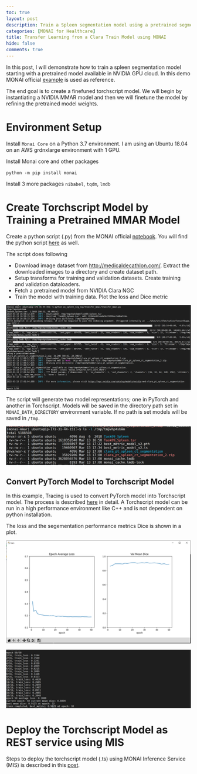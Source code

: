 ```yaml
---
toc: true
layout: post
description: Train a Spleen segmentation model using a pretrained segmentation model from NVIDIA GPU Cloud. The pretrained model is in Medical model archive (MMAR) format. We will create a new model in PyTorch model format (.pth) and then will convert the model to Torchscript (.ts) format using Tracing. Torchscript model is an intermediate representation of a PyTorch model that can then be run in a high-performance environment such as C++.   
categories: [MONAI for Healthcare]
title: Transfer Learning from a Clara Train Model using MONAI 
hide: false
comments: true
---
```


In this post, I will demonstrate how to train a spleen segmentation model starting with a pretrained model available in NVIDIA GPU cloud. In this demo MONAI official [example](https://github.com/Project-MONAI/tutorials/blob/master/modules/transfer_mmar.ipynb) is used as reference. 

The end goal is to create a finefuned torchscript model.  We will begin by instantiating a NVIDIA MMAR model and then we will finetune the model by refining the pretrained model weights.    



# Environment Setup

Install `Monai Core` on a Python 3.7 environment. I am using an Ubuntu 18.04 on an AWS grdnxlarge environment with 1 GPU. 

Install Monai core and other packages
```
python -m pip install monai
```

Install 3 more packages `nibabel`, `tqdm`, `lmdb`

# Create Torchscript Model by Training a Pretrained MMAR Model

Create a python script (.py) from the MONAI official [notebook](https://github.com/Project-MONAI/tutorials/blob/master/modules/transfer_mmar.ipynb). You will find the python script [here](https://github.com/kaushikdasroy/transfer_learning_mmar_ts/blob/main/transfer_mmar/transfer_mmar.py) as well. 

The script does following 
- Download image dataset from  http://medicaldecathlon.com/. Extract the downloaded images to a directory and create dataset path.
- Setup transforms for training and validation datasets. Create training and validation dataloaders.
- Fetch a pretrained model from NVIDIA Clara NGC 
- Train the model with training data. Plot the loss and Dice metric



![](/images/2022-03-13-transfer-learning-from-a-clara-train-model-using-monai/image1.png)

The script will generate two model representations; one in PyTorch and another in Torchscript. Models will be saved in the directory path set in `MONAI_DATA_DIRECTORY` environment variable. If no path is set models will be saved in `/tmp`.  

![](/images/2022-03-13-transfer-learning-from-a-clara-train-model-using-monai/image2.png)

## Convert PyTorch Model to Torchscript Model

In this example, Tracing is used to convert PyTorch model into Torchscript model. The process is described [here](https://pytorch.org/tutorials/advanced/cpp_export.html#converting-to-torch-script-via-tracing) in detail. A Torchscript model can be run in a high performance environment like C++ and is not dependent on python installation. 

The loss and the segementation performance metrics Dice is shown in a plot.

![](/images/2022-03-13-transfer-learning-from-a-clara-train-model-using-monai/image3.png)

![](/images/2022-03-13-transfer-learning-from-a-clara-train-model-using-monai/image4.png)

# Deploy the Torchscript Model as REST service using MIS

Steps to deploy the torchscript model (.ts) using MONAI Inference Service (MIS) is described in this [post](https://blog.uplandr.com/monai%20for%20healthcare/2022/02/03/deploy-monai-inference-server.html). 
